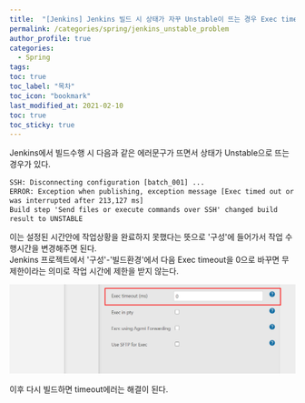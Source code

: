 ```yaml
---
title:  "[Jenkins] Jenkins 빌드 시 상태가 자꾸 Unstable이 뜨는 경우 Exec timed out "
permalink: /categories/spring/jenkins_unstable_problem
author_profile: true
categories:
  - Spring
tags:
toc: true
toc_label: "목차"
toc_icon: "bookmark"
last_modified_at: 2021-02-10
toc: true
toc_sticky: true
---  
```


Jenkins에서 빌드수행 시 다음과 같은 에러문구가 뜨면서 상태가 Unstable으로 뜨는경우가 있다.  

```
SSH: Disconnecting configuration [batch_001] ...
ERROR: Exception when publishing, exception message [Exec timed out or was interrupted after 213,127 ms]
Build step 'Send files or execute commands over SSH' changed build result to UNSTABLE
```   

이는 설정된 시간안에 작업상황을 완료하지 못했다는 뜻으로 '구성'에 들어가서 작업 수행시간을 변경해주면 된다.  
Jenkins 프로젝트에서 '구성'-'빌드환경'에서 다음 Exec timeout을 0으로 바꾸면 무제한이라는 의미로 작업 시간에 제한을 받지 않는다.   

![jenkins_timeout](/assets/images/jenkins_timeout.png)  

이후 다시 빌드하면 timeout에러는 해결이 된다.  
